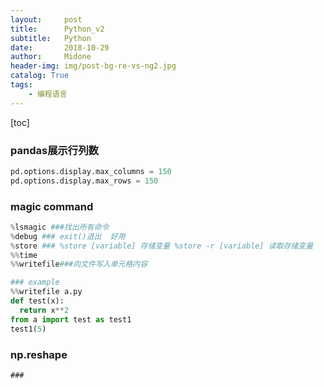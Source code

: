 ```yaml
---
layout:     post
title:      Python_v2
subtitle:   Python
date:       2018-10-29
author:     Midone
header-img: img/post-bg-re-vs-ng2.jpg
catalog: True
tags:
    - 编程语言
---
```


[toc]

### pandas展示行列数

```python
pd.options.display.max_columns = 150
pd.options.display.max_rows = 150
```

### magic command

```python
%lsmagic ###找出所有命令
%debug ### exit()退出  好用
%store ### %store [variable] 存储变量 %store -r [variable] 读取存储变量
%%time
%%writefile###向文件写入单元格内容

### example
%%writefile a.py
def test(x):
  return x**2
from a import test as test1
test1(5)
```


### np.reshape
```
###

```